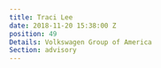 ```yaml
---
title: Traci Lee
date: 2018-11-20 15:38:00 Z
position: 49
Details: Volkswagen Group of America
Section: advisory
---
```


